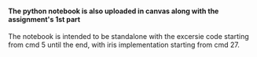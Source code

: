 #### The python notebook is also uploaded in canvas along with the assignment's 1st part ####

The notebook is intended to be standalone with the excersie code starting from cmd 5 until the end, with iris implementation starting from cmd 27.

